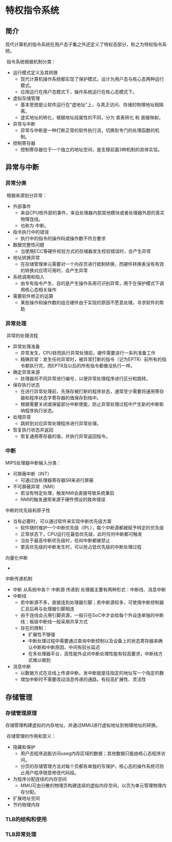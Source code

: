 # 特权指令系统

## 简介

​	现代计算机的指令系统在用户态子集之外还定义了特权态部分，称之为特权指令系统。

​	指令系统根据机制分类：

- 运行模式定义及其转换
    - 现代计算机操作系统都实现了保护模式，设计为用户态与核心态两种运行模式。
    - 应用运行在用户态模式下，操作系统运行在核心态模式下。
- 虚拟存储管理
    - 基本思想是让软件运行在“虚地址”上，与真正访问、存储的物理地址相隔离。
    - 虚实地址的转化，根据地址段属性的不同，分为 查表转化 和 直接映射。
- 异常与中断
    - 异常与中断是一种打断正常的软件执行流，切换到专门的处理函数的机制。
- 控制寄存器
    - 控制寄存器位于一个独立的地址空间，是支撑前面3种机制的具体实现。

## 异常与中断

### 异常分类

​	根据来源划分异常：

- 外部事件
    - 来自CPU核外部的事件，来自处理器内部其他模块或者处理器外部的真实物理连线。
    - 也称为 中断。
- 指令执行中的错误
    - 执行中的指令的操作码或操作数不符合要求
- 数据完整性问题
    - 当使用ECC等硬件校验方式的存储器发生校验错误时，会产生异常
- 地址转换异常
    - 在存储管理单元需要对一个内存页进行抵制转换，而硬件转换表没有有效的转换对应项可用时，会产生异常
- 系统调用和陷入
    - 由专有指令产生，目的是产生操作系用可识别异常，用于在保护模式下调用核心态相关操作
- 需要软件修正的运算
    - 某些操作和操作数的组合硬件由于实现的原因不愿意处理，寻求软件的帮助

### 异常处理

​	异常的处理流程

- 异常处理准备
    - 异常发生，CPU转而执行异常处理前，硬件需要进行一系列准备工作
    - 精确异常：发生任何异常时，被异常打断的指令（记为EPTR）前所有的指令都执行完，而EPTR及以后的所有指令都像没执行一样。
- 确定异常来源
    - 处理器将不同异常进行编号，以便异常处理程序进行区分和跳转。
- 保存执行状态
    - 在进行异常处理前，先保存被打断的程序状态，通常至少需要将通用寄存器和程序状态字寄存器的值保存到栈中。
    - 根据需要关闭或保留部分中断使能，防止异常处理过程中产生新的中断影响程序执行状态。
- 处理异常
    - 跳转到对应异常处理程序进行异常处理。
- 恢复执行状态并返回
    - 恢复通用寄存器的值，并执行异常返回指令。

### 中断

MIPS处理器中断输入分类：

- 可屏蔽中断（INT）
    - 可通过协处理器寄存器SR来进行屏蔽
- 不可屏蔽异常（NMI）
    - 若没有特定处理，触发NMI会直接导致系统重启
    - NMI的触发通常来源于硬件预设的致命错误

中断的优先级和原子性

- 当有必要时，可以通过软件来实现中断优先级方案
    - 软件随时维护一个中断优先级（IPL），每个中断源都被赋予特定的优先级
    - 正常状态下，CPU运行在最低优先级，此时任何中断都可触发
    - 当处于最高中断优先级时，任何中断都被禁止
    - 更高优先级的中断发生时，可以抢占低优先级的中断处理过程

向量化中断

- 

中断传递机制

- 中断 从系统中各个 中断源 传递到 处理器主要有两种形式：中断线、消息中断
- 中断线
    - 若中断源不多，直接连到处理器引脚；若中断源较多，可使用中断控制器汇总后再与处理器引脚相连
    - 由于连线会占用引脚资源，一般只在SoC中才会给每个外设连单独的中断线；板级中断线一般采用共享方式
    - 存在的限制：
        - 扩展性不够强
        - 中断处理过程中需要通过查询中断控制以及设备上的状态寄存器来确认中断和中断原因，中间有较长延迟
        - 在多处理器平台，高性能外设对中断处理性能有较高要求，中断线方式难以做到
- 消息中断
    - 以数据方式在总线上传递中断。发中断就是往指定的地址写一个指定的数
    - 增加中断时不需要改动消息传递的通路，有较高扩展性、灵活性

## 存储管理

### 存储管理原理

​	存储管理构建虚拟的内存地址，并通过MMU进行虚拟地址到物理地址的转换。

​	存储管理的作用和意义：

- 隐藏和保护
    - 用户态程序追能访问useg内存区域的数据；其他数据只能由核心态程序访问。
    - 分页的存储管理方法对每个页都有单独的写保护，核心态的操作系统可防止用户程序随意修改代码段。
- 为程序分配连续的内存空间
    - MMU可由分散的物理页构建连续的虚拟内存空间，以页为单元管理物理内存分配。
- 扩展地址空间
- 节约物理内存

### TLB的结构和使用



### TLB异常处理

